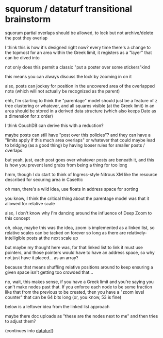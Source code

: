 # squorum / dataturf transitional brainstorm

squorum partial overlaps should be allowed, to lock but not archive/delete the post they overlap

I think this is how it's designed right now? every time there's a change to the topmost for an area within the Greek limit, it registers as a "layer" that can be dived into

not only does this permit a classic "put a poster over some stickers"kind

this means you can always discuss the lock by zooming in on it

also, posts can jockey for position in the uncovered area of the overlapped note (which will not actually be recognized as the parent)

ehh, I'm starting to think the "parentage" model should just be a feature of z tree clustering or whatever, and all squares visible (at the Greek limit) in an area should be stored in a derived data structure (which also keeps Date as a dimension for z order)

I think CouchDB can derive this with a reduction?

maybe posts can still have "post over this policies"? and they can have a "limits apply if this much area overlaps" or whatever that could maybe lead to bridging (as a good thing) by having looser rules for smaller posts / overlaps

but yeah, just, each post goes over whatever posts are beneath it, and this is how you prevent land grabs from being a thing for too long

hmm, though I do start to think of Ingress-style Nitrous XM like the resource described for securing area in Casettic

oh man, there's a wild idea, use floats in address space for sorting

you know, I think the critical thing about the parentage model was that it allowed for relative scale

also, I don't know why I'm dancing around the influence of Deep Zoom to this concept

oh, okay, maybe this was the idea, zoom is implemented as a linked list, so relative scales can be tacked on forever so long as there are relatively-intelligible posts at the next scale up

but maybe my thought here was, for that linked list to link it must use pointers, and those pointers would have to have an address space, so why not just have it placed... as an array?

because that means shuffling relative positions around to keep ensuring a given space isn't getting too crowded that...

no, wait, this makes sense, if you have a Greek limit and you're saying you can't make nodes past that. If you enforce each node to be some fraction like that from the previous to be created, then you have a "zoom level counter" that can be 64 bits long (or, you know, 53 is fine)

below is a leftover idea from the linked list approach

maybe there doc uploads as "these are the nodes next to me" and then tries to adjust them?

(continues into [dataturf](802e258f-9647-4d86-adfb-de2c9667f427.md))
